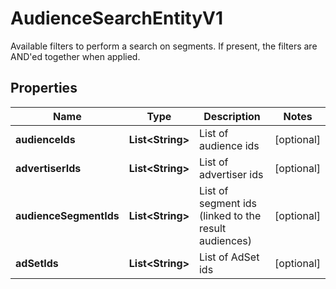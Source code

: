 

# AudienceSearchEntityV1

Available filters to perform a search on segments. If present, the filters are AND'ed together when applied.

## Properties

| Name | Type | Description | Notes |
|------------ | ------------- | ------------- | -------------|
|**audienceIds** | **List&lt;String&gt;** | List of audience ids |  [optional] |
|**advertiserIds** | **List&lt;String&gt;** | List of advertiser ids |  [optional] |
|**audienceSegmentIds** | **List&lt;String&gt;** | List of segment ids (linked to the result audiences) |  [optional] |
|**adSetIds** | **List&lt;String&gt;** | List of AdSet ids |  [optional] |



